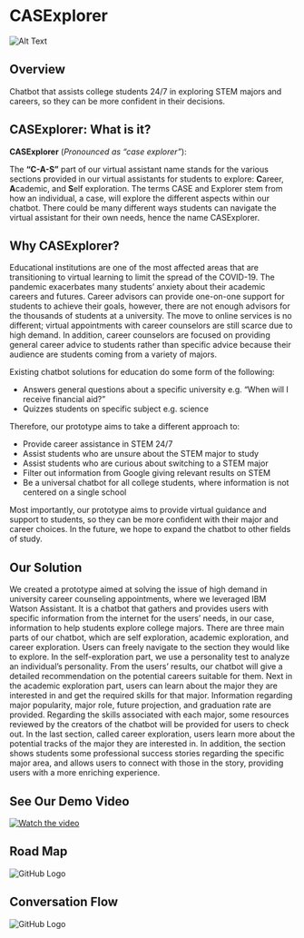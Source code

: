 # CASExplorer 

<!--
![GitHub Logo](/CASExplorer.png) 
-->
![Alt Text](/demo.gif)

##

## Overview

Chatbot that assists college students 24/7 in exploring STEM majors and careers, so they can be more confident in their decisions. 

## CASExplorer: What is it?

**CASExplorer** (*Pronounced as “case explorer”*):

The **“C-A-S”** part of our virtual assistant name stands for the various sections provided in our virtual assistants for students to explore: **C**areer, **A**cademic, and **S**elf exploration. The terms CASE and Explorer stem from how an individual, a case, will explore the different aspects within our chatbot. There could be many different ways students can navigate the virtual assistant for their own needs, hence the name CASExplorer.


## Why CASExplorer? 

Educational institutions are one of the most affected areas that are transitioning to virtual learning to limit the spread of the COVID-19. The pandemic exacerbates many students’ anxiety about their academic careers and futures. Career advisors can provide one-on-one support for students to achieve their goals, however, there are not enough advisors for the thousands of students at a university. The move to online services is no different; virtual appointments with career counselors are still scarce due to high demand. In addition, career counselors are focused on providing general career advice to students rather than specific advice because their audience are students coming from a variety of majors. 

Existing chatbot solutions for education do some form of the following:
- Answers general questions about a specific university e.g. “When will I receive financial aid?”
- Quizzes students on specific subject e.g. science

Therefore, our prototype aims to take a different approach to: 
- Provide career assistance in STEM 24/7
- Assist students who are unsure about the STEM major to study
- Assist students who are curious about switching to a STEM major
- Filter out information from Google giving relevant results on STEM 
- Be a universal chatbot for all college students, where information is not centered on a single school

Most importantly, our prototype aims to provide virtual guidance and support to students, so they can be more confident with their major and career choices. In the future, we hope to expand the chatbot to other fields of study.

## Our Solution

We created a prototype aimed at solving the issue of high demand in university career counseling appointments, where we leveraged IBM Watson Assistant. It is a chatbot that gathers and provides users with specific information from the internet for the users’ needs, in our case, information to help students explore college majors.
There are three main parts of our chatbot, which are self exploration, academic exploration, and career exploration. Users can freely navigate to the section they would like to explore. In the self-exploration part, we use a personality test to analyze an individual’s personality. From the users’ results, our chatbot will give a detailed recommendation on the potential careers suitable for them. 
Next in the academic exploration part, users can learn about the major they are interested in and get the required skills for that major. Information regarding major popularity, major role, future projection, and graduation rate are provided. Regarding the skills associated with each major, some resources reviewed by the creators of the chatbot will be provided for users to check out. 
In the last section, called career exploration, users learn more about the potential tracks of the major they are interested in. In addition, the section shows students some professional success stories regarding the specific major area, and allows users to connect with those in the story, providing users with a more enriching experience.

## See Our Demo Video
[![Watch the video](https://img.youtube.com/vi/SaaxIlViHTk/hqdefault.jpg)](https://youtu.be/SaaxIlViHTk) 

## Road Map
![GitHub Logo](/roadmap.jpg) 

## Conversation Flow

![GitHub Logo](/ConversationFlow.png) 

<!--
[![IMAGE ALT TEXT HERE](/CASExplorer.png)](https://youtu.be/Sa3w50Kn6TY)
-->
